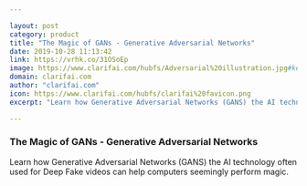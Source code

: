 ```yaml
---

layout: post
category: product
title: "The Magic of GANs - Generative Adversarial Networks"
date: 2019-10-28 11:13:42
link: https://vrhk.co/31OSoEp
image: https://www.clarifai.com/hubfs/Adversarial%20illustration.jpg#keepProtocol
domain: clarifai.com
author: "clarifai.com"
icon: https://www.clarifai.com/hubfs/clarifai%20favicon.png
excerpt: "Learn how Generative Adversarial Networks (GANS) the AI technology often used for Deep Fake videos can help computers seemingly perform magic."

---
```


### The Magic of GANs - Generative Adversarial Networks

Learn how Generative Adversarial Networks (GANS) the AI technology often used for Deep Fake videos can help computers seemingly perform magic.